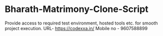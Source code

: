 # Bharath-Matrimony-Clone-Script
Provide access to required test environment, hosted tools etc. for smooth project execution.
URL- https://codexxa.in/
Mobile no - 9607588899
